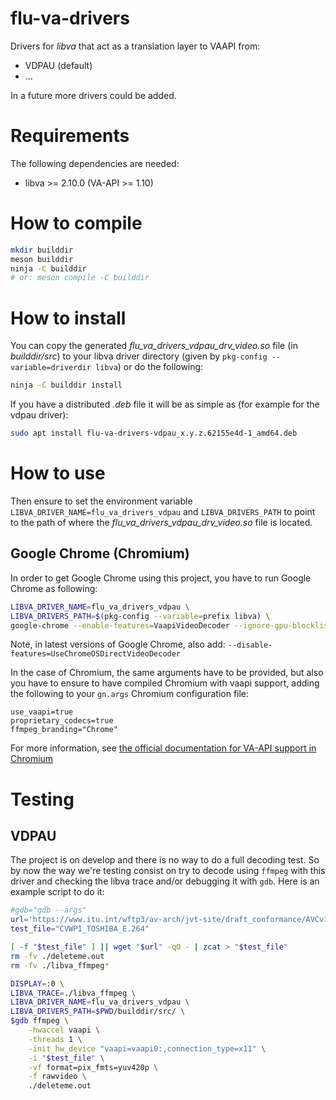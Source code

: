 # flu-va-drivers

Drivers for _libva_ that act as a translation layer to VAAPI from:

 - VDPAU (default)
 - ...

In a future more drivers could be added.

# Requirements

The following dependencies are needed:

  - libva >= 2.10.0 (VA-API >= 1.10)

# How to compile

```sh
mkdir builddir
meson builddir
ninja -C builddir
# or: meson compile -C builddir
```

# How to install

You can copy the generated *flu_va_drivers_vdpau_drv_video.so* file
(in *builddir/src*) to your libva driver directory (given by
`pkg-config --variable=driverdir libva`) or do the following:

```sh
ninja -C builddir install
```

If you have a distributed *.deb* file it will be as simple as (for example for
the vdpau driver):
```sh
sudo apt install flu-va-drivers-vdpau_x.y.z.62155e4d-1_amd64.deb
```
# How to use 

Then ensure to set the environment variable `LIBVA_DRIVER_NAME=flu_va_drivers_vdpau`
and `LIBVA_DRIVERS_PATH` to point to the path of where the
*flu_va_drivers_vdpau_drv_video.so* file is located.

## Google Chrome (Chromium)

In order to get Google Chrome using this project, you have to run Google Chrome
as following:
```sh
LIBVA_DRIVER_NAME=flu_va_drivers_vdpau \
LIBVA_DRIVERS_PATH=$(pkg-config --variable=prefix libva) \
google-chrome --enable-features=VaapiVideoDecoder --ignore-gpu-blocklist --use-gl=desktop
```

Note, in latest versions of Google Chrome, also add:
`--disable-features=UseChromeOSDirectVideoDecoder`

In the case of Chromium, the same arguments have to be provided, but also you
have to ensure to have compiled Chromium with vaapi support, adding the
following to your `gn.args` Chromium configuration file:

```
use_vaapi=true
proprietary_codecs=true
ffmpeg_branding="Chrome"
```

For more information, see [the official documentation for VA-API support in
Chromium](https://chromium.googlesource.com/chromium/src/+/master/docs/gpu/vaapi.md)

# Testing

## VDPAU

The project is on develop and there is no way to do a full decoding test. So by
now the way we're testing consist on try to decode using `ffmpeg` with this
driver and checking the libva trace and/or debugging it with `gdb`. Here is an
example script to do it:

```sh
#gdb="gdb --args"
url='https://www.itu.int/wftp3/av-arch/jvt-site/draft_conformance/AVCv1/CVWP1_TOSHIBA_E.zip'
test_file="CVWP1_TOSHIBA_E.264"

[ -f "$test_file" ] || wget "$url" -qO - | zcat > "$test_file"
rm -fv ./deleteme.out
rm -fv ./libva_ffmpeg*

DISPLAY=:0 \
LIBVA_TRACE=./libva_ffmpeg \
LIBVA_DRIVER_NAME=flu_va_drivers_vdpau \
LIBVA_DRIVERS_PATH=$PWD/builddir/src/ \
$gdb ffmpeg \
	-hwaccel vaapi \
	-threads 1 \
	-init_hw_device "vaapi=vaapi0:,connection_type=x11" \
	-i "$test_file" \
	-vf format=pix_fmts=yuv420p \
	-f rawvideo \
	./deleteme.out
```
